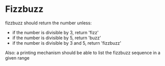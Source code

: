 
# Fizzbuzz
fizzbuzz should return the number unless:
- if the number is divisible by 3, return 'fizz'
- if the number is divisible by 5, return 'buzz'
- if the number is divisible by 3 and 5, return 'fizzbuzz'
  

Also: a printing mechanism should be able to list the fizzbuzz sequence in a given range